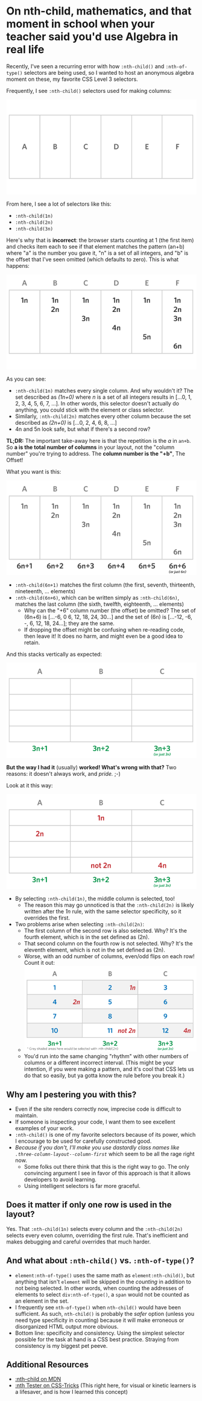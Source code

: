 # On nth-child, mathematics, and that moment in school when your teacher said you'd use Algebra in real life

Recently, I've seen a recurring error with how `:nth-child()` and `:nth-of-type()` selectors are being used, so I wanted to host an anonymous algebra moment on these, my favorite CSS Level 3 selectors.

Frequently, I see `:nth-child()` selectors used for making columns:

![Six Columns](images/01-6-columns.gif)

From here, I see a lot of selectors like this:

- `:nth-child(1n)`
- `:nth-child(2n)`
- `:nth-child(3n)`

Here's why that is **incorrect**: the browser starts counting at 1 (the first item) and checks item each to see if that element matches the pattern (an+b) where "a" is the number you gave it, "n" is a set of all integers, and "b" is the offset that I've seen omitted (which defaults to zero). This is what happens:

![Six columns with all N values](images/02-all-n-values.gif)

As you can see:

- `:nth-child(1n)` matches every single column. And why wouldn't it? The set described as _(1n+0)_ where _n_ is a set of all integers results in [...0, 1, 2, 3, 4, 5, 6, 7, ...]. In other words, this selector doesn't actually do anything, you could stick with the element or class selector.
- Similarly, `:nth-child(2n)` matches every other column because the set described as _(2n+0)_ is [...0, 2, 4, 6, 8, ...]
- 4n and 5n look safe, but what if there's a second row?

**TL;DR:** The important take-away here is that the repetition is the _a_ in `an+b`. So **a is the total number of columns** in your layout, not the "column number" you're trying to address. The **column number is the "+b"**, The Offset!

What you want is this:

![With correct N values](images/03-correct-n-values.gif)

- `:nth-child(6n+1)` matches the first column (the first, seventh, thirteenth, nineteenth, ... elements)
- `:nth-child(6n+6)`, which can be written simply as `:nth-child(6n)`, matches the last column (the sixth, twelfth, eighteenth, ... elements)
  - Why can the "+6" column number (the offset) be omitted? The set of (6n+6) is [...-6, 0 6, 12, 18, 24, 30...] and the set of (6n) is [...-12, -6, -, 6, 12, 18, 24...]; they are the same.
  - If dropping the offset might be confusing when re-reading code, then leave it! It does no harm, and might even be a good idea to retain.

And this stacks vertically as expected:

![Three columns, multiple rows](images/04-3-columns-with-correct-n-values.gif)

__But the way I had it__ (usually) __worked! What's wrong with that?__ Two reasons: it doesn't always work, and _pride._ ;-)

Look at it this way:

![Three columns, bad N values](images/05-3-columns-with-bad-n-values.gif)

- By selecting `:nth-child(1n)`, the middle column is selected, too!
  - The reason this may go unnoticed is that the `:nth-child(2n)` is likely written after the _1n_ rule, with the same selector specificity, so it overrides the first.
- Two problems arise when selecting `:nth-child(2n)`:
  - The first column of the second row is also selected. Why? It's the fourth element, which is in the set defined as (2n).
  - That second column on the fourth row is not selected. Why? It's the eleventh element, which is not in the set defined as (2n).
  - Worse, with an odd number of columns, even/odd flips on each row! Count it out:
  - ![Three columns, counted out](images/06-3-columns-indexed-with-2n-shadowing.gif)
  - You'd run into the same changing "rhythm" with other numbers of columns or a different incorrect interval. (This might be your intention, if you were making a pattern, and it's cool that CSS lets us do that so easily, but ya gotta know the rule before you break it.)

## Why am I pestering you with this?

- Even if the site renders correctly now, imprecise code is difficult to maintain.
- If someone is inspecting your code, I want them to see excellent examples of your work.
- `:nth-child()` is one of my favorite selectors because of its power, which I encourage to be used for carefully constructed good.
- _Because if you don't, I'll make you use dastardly class names like `.three-column-layout--column-first`_ which seem to be all the rage right now.
  - Some folks out there think that this is the right way to go. The only convincing argument I see in favor of this approach is that it allows developers to avoid learning.
  - Using intelligent selectors is far more graceful.

## Does it matter if only one row is used in the layout?

Yes. That `:nth-child(1n)` selects every column and the `:nth-child(2n)` selects every even column, overriding the first rule. That's inefficient and makes debugging and careful overrides that much harder.

## And what about `:nth-child()` vs. `:nth-of-type()`?

- `element:nth-of-type()` uses the same math as `element:nth-child()`, but anything that isn't `element` will be skipped in the _counting_ in addition to not being selected. In other words, when counting the addresses of elements to select `div:nth-of-type()`, a `span` would not be counted as an element in the set.
- I frequently see `nth-of-type()` when `nth-child()` would have been sufficient. As such, `nth-child()` is probably the _safer_ option (unless you need type specificity in counting) because it will make erroneous or disorganized HTML output more obvious.
- Bottom line: specificity and consistency. Using the simplest selector possible for the task at hand is a CSS best practice. Straying from consistency is my biggest pet peeve.

## Additional Resources

- [:nth-child on MDN](https://developer.mozilla.org/en-US/docs/Web/CSS/:nth-child)
- [:nth Tester on CSS-Tricks](http://css-tricks.com/examples/nth-child-tester/) (This right here, for visual or kinetic learners is a lifesaver, and is how I learned this concept)
